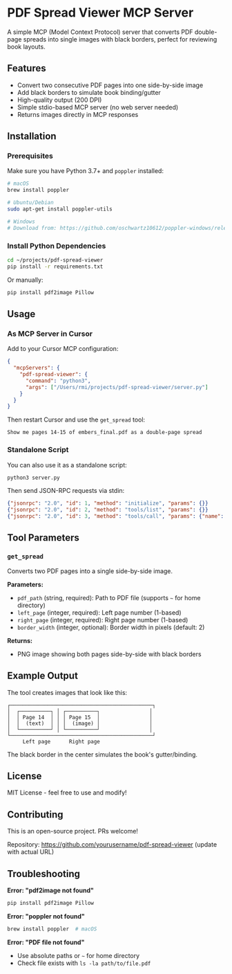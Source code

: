 # PDF Spread Viewer MCP Server

A simple MCP (Model Context Protocol) server that converts PDF double-page spreads into single images with black borders, perfect for reviewing book layouts.

## Features

- Convert two consecutive PDF pages into one side-by-side image
- Add black borders to simulate book binding/gutter
- High-quality output (200 DPI)
- Simple stdio-based MCP server (no web server needed)
- Returns images directly in MCP responses

## Installation

### Prerequisites

Make sure you have Python 3.7+ and `poppler` installed:

```bash
# macOS
brew install poppler

# Ubuntu/Debian
sudo apt-get install poppler-utils

# Windows
# Download from: https://github.com/oschwartz10612/poppler-windows/releases
```

### Install Python Dependencies

```bash
cd ~/projects/pdf-spread-viewer
pip install -r requirements.txt
```

Or manually:
```bash
pip install pdf2image Pillow
```

## Usage

### As MCP Server in Cursor

Add to your Cursor MCP configuration:

```json
{
  "mcpServers": {
    "pdf-spread-viewer": {
      "command": "python3",
      "args": ["/Users/rmi/projects/pdf-spread-viewer/server.py"]
    }
  }
}
```

Then restart Cursor and use the `get_spread` tool:

```
Show me pages 14-15 of embers_final.pdf as a double-page spread
```

### Standalone Script

You can also use it as a standalone script:

```bash
python3 server.py
```

Then send JSON-RPC requests via stdin:

```json
{"jsonrpc": "2.0", "id": 1, "method": "initialize", "params": {}}
{"jsonrpc": "2.0", "id": 2, "method": "tools/list", "params": {}}
{"jsonrpc": "2.0", "id": 3, "method": "tools/call", "params": {"name": "get_spread", "arguments": {"pdf_path": "~/projects/books/dragon-fly/embers_final.pdf", "left_page": 14, "right_page": 15}}}
```

## Tool Parameters

### `get_spread`

Converts two PDF pages into a single side-by-side image.

**Parameters:**
- `pdf_path` (string, required): Path to PDF file (supports `~` for home directory)
- `left_page` (integer, required): Left page number (1-based)
- `right_page` (integer, required): Right page number (1-based)
- `border_width` (integer, optional): Border width in pixels (default: 2)

**Returns:**
- PNG image showing both pages side-by-side with black borders

## Example Output

The tool creates images that look like this:
```
┌──────────────────────────────────────────────┐
│  ┌──────────┐ │ ┌──────────┐                │
│  │ Page 14  │ │ │ Page 15  │                │
│  │  (text)  │ │ │  (image) │                │
│  └──────────┘ │ └──────────┘                │
└──────────────────────────────────────────────┘
     Left page      Right page
```

The black border in the center simulates the book's gutter/binding.

## License

MIT License - feel free to use and modify!

## Contributing

This is an open-source project. PRs welcome!

Repository: https://github.com/yourusername/pdf-spread-viewer (update with actual URL)

## Troubleshooting

**Error: "pdf2image not found"**
```bash
pip install pdf2image Pillow
```

**Error: "poppler not found"**
```bash
brew install poppler  # macOS
```

**Error: "PDF file not found"**
- Use absolute paths or `~` for home directory
- Check file exists with `ls -la path/to/file.pdf`

